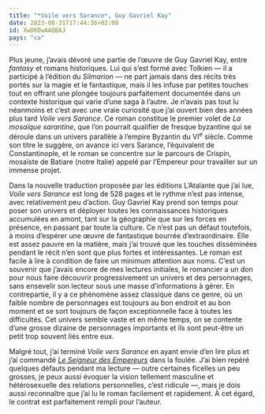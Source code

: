 ```yaml
---
title: "*Voile vers Sarance*, Guy Gavriel Kay"
date: 2023-08-31T17:44:36+02:00
id: XwDKDwAAQBAJ
pays: "ca"
---
```


Plus jeune, j’avais dévoré une partie de l’œuvre de Guy Gavriel Kay, entre *fantasy* et romans historiques. Lui qui s’est formé avec Tolkien — il a participé à l’édition du *Silmarion* — ne part jamais dans des récits très portés sur la magie et le fantastique, mais il les infuse par petites touches tout en offrant une plongée toujours parfaitement documentée dans un contexte historique qui varie d’une saga à l’autre. Je n’avais pas tout lu néanmoins et c’est avec une vraie curiosité que j’ai ouvert bien des années plus tard *Voile vers Sarance*. Ce roman constitue le premier volet de *La mosaïque sarantine*, que l’on pourrait qualifier de fresque byzantine qui se déroule dans un univers parallèle à l’empire Byzantin du VI<sup>e</sup> siècle. Comme son titre le suggère, on avance ici vers Sarance, l’équivalent de Constantinople, et le roman se concentre sur le parcours de Crispin, mosaïste de Batiare (notre Italie) appelé par l’Empereur pour travailler sur un immense projet. 

Dans la nouvelle traduction proposée par les éditions L’Atalante que j’ai lue, *Voile vers Sarance* est long de 528 pages et le rythme n’est pas intense, avec relativement peu d’action. Guy Gavriel Kay prend son temps pour poser son univers et déployer toutes les connaissances historiques accumulées en amont, tant sur la géographie que sur les forces en présence, en passant par toute la culture. Ce n’est pas un défaut toutefois, à moins d’espérer une œuvre de fantastique bourrée d’extraordinaire. Elle est assez pauvre en la matière, mais j’ai trouvé que les touches disséminées pendant le récit n’en sont que plus fortes et intéressantes. Le roman est facile à lire à condition de faire un minimum attention aux noms. C’est un souvenir que j’avais encore de mes lectures initiales, le romancier a un don pour nous faire découvrir progressivement un univers et des personnages, sans ensevelir son lecteur sous une masse d’informations à gérer. En contrepartie, il y a ce phénomène assez classique dans ce genre, où un faible nombre de personnages est toujours au bon endroit et au bon moment et se sort toujours de façon exceptionnelle face à toutes les difficultés. Cet univers semble vaste et en même temps, on se contente d’une grosse dizaine de personnages importants et ils sont peut-être un petit trop souvent liés entre eux. 

Malgré tout, j’ai terminé *Voile vers Sarance* en ayant envie d’en lire plus et j’ai commandé [*Le Seigneur des Empereurs*](https://nicolasfurno.fr/livre/seigneur-empereurs-kay/) dans la foulée. J’ai bien repéré quelques défauts pendant ma lecture — outre certaines ficelles un peu grosses, je peux aussi évoquer la vision tellement masculine et hétérosexuelle des relations personnelles, c’est ridicule —, mais je dois aussi reconnaître que j’ai lu le roman facilement et rapidement. À cet égard, le contrat est parfaitement rempli pour l’auteur. 

